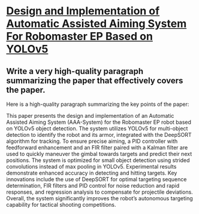 # [Design and Implementation of Automatic Assisted Aiming System For   Robomaster EP Based on YOLOv5](https://arxiv.org/abs/2312.05055)

## Write a very high-quality paragraph summarizing the paper that effectively covers the paper.

 Here is a high-quality paragraph summarizing the key points of the paper:

This paper presents the design and implementation of an Automatic Assisted Aiming System (AAA-System) for the Robomaster EP robot based on YOLOv5 object detection. The system utilizes YOLOv5 for multi-object detection to identify the robot and its armor, integrated with the DeepSORT algorithm for tracking. To ensure precise aiming, a PID controller with feedforward enhancement and an FIR filter paired with a Kalman filter are used to quickly maneuver the gimbal towards targets and predict their next positions. The system is optimized for small object detection using strided convolutions instead of max pooling in YOLOv5. Experimental results demonstrate enhanced accuracy in detecting and hitting targets. Key innovations include the use of DeepSORT for optimal targeting sequence determination, FIR filters and PID control for noise reduction and rapid responses, and regression analysis to compensate for projectile deviations. Overall, the system significantly improves the robot’s autonomous targeting capability for tactical shooting competitions.
